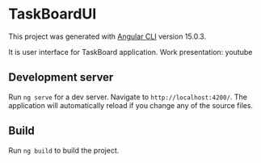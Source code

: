 # TaskBoardUI

This project was generated with [Angular CLI](https://github.com/angular/angular-cli) version 15.0.3.

It is user interface for TaskBoard application.
Work presentation: youtube

## Development server

Run `ng serve` for a dev server. Navigate to `http://localhost:4200/`. The application will automatically reload if you change any of the source files.
 
## Build

Run `ng build` to build the project.

  
